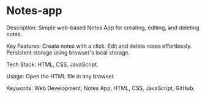 # Notes-app
Description:
Simple web-based Notes App for creating, editing, and deleting notes.

Key Features:
Create notes with a click.
Edit and delete notes effortlessly.
Persistent storage using browser's local storage.

Tech Stack:
HTML, CSS, JavaScript.

Usage:
Open the HTML file in any browser.

Keywords:
Web Development, Notes App, HTML, CSS, JavaScript, GitHub.
